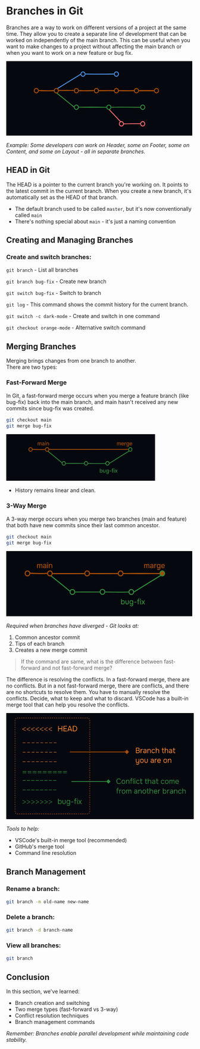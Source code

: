 # Branches in Git

Branches are a way to work on different versions of a project at the same time. They allow you to create a separate line of development that can be worked on independently of the main branch. This can be useful when you want to make changes to a project without affecting the main branch or when you want to work on a new feature or bug fix.

<img src="images/branch-concept.png" alt="Branch Concept" width="500" height="200" />

*Example: Some developers can work on Header, some on Footer, some on Content, and some on Layout - all in separate branches.*

## HEAD in Git

The HEAD is a pointer to the current branch you're working on. It points to the latest commit in the current branch. When you create a new branch, it's automatically set as the HEAD of that branch.

- The default branch used to be called `master`, but it's now conventionally called `main`
- There's nothing special about `main` - it's just a naming convention

## Creating and Managing Branches

### Create and switch branches:

`git branch` - List all branches

`git branch bug-fix` - Create new branch

`git switch bug-fix` - Switch to branch

`git log` - This command shows the commit history for the current branch.

`git switch -c dark-mode` - Create and switch in one command

`git checkout orange-mode` - Alternative switch command

## Merging Branches

Merging brings changes from one branch to another.  
There are two types:

### Fast-Forward Merge

In Git, a fast-forward merge occurs when you merge a feature branch (like bug-fix) back into the main branch, and main hasn't received any new commits since bug-fix was created.  

```bash
git checkout main
git merge bug-fix
```
<img src="images/fast-forward-merge.png" alt="Fast Forward Merge" width="400" height="125" />

* History remains linear and clean.

### 3-Way Merge

A 3-way merge occurs when you merge two branches (main and feature) that both have new commits since their last common ancestor.  

```bash
git checkout main
git merge bug-fix
```
<img src="images/3way-merge.png" alt="3-Way Merge" width="500" height="175" />

*Required when branches have diverged - Git looks at:*
1. Common ancestor commit
2. Tips of each branch
3. Creates a new merge commit

> If the command are same, what is the difference between fast-forward and not fast-forward merge?  

The difference is resolving the conflicts. In a fast-forward merge, there are no conflicts. But in a not fast-forward merge, there are conflicts, and there are no shortcuts to resolve them. You have to manually resolve the conflicts. Decide, what to keep and what to discard. VSCode has a built-in merge tool that can help you resolve the conflicts.  

<img src="images/merge-conflict.png" alt="Merge Conflict" width="550" height="285" />

*Tools to help:*
- VSCode's built-in merge tool (recommended)
- GitHub's merge tool
- Command line resolution

## Branch Management

### Rename a branch:
```bash
git branch -m old-name new-name
```

### Delete a branch:
```bash
git branch -d branch-name
```

### View all branches:
```bash
git branch
```

## Conclusion

In this section, we've learned:
- Branch creation and switching
- Two merge types (fast-forward vs 3-way)
- Conflict resolution techniques
- Branch management commands

*Remember: Branches enable parallel development while maintaining code stability.*